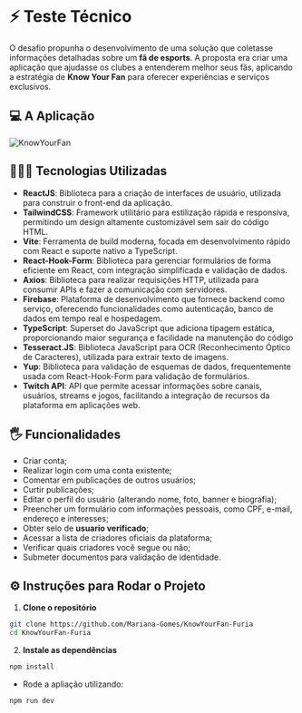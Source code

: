 # ⚡ Teste Técnico  

O desafio propunha o desenvolvimento de uma solução que coletasse informações detalhadas sobre um **fã de esports**. A proposta era criar uma aplicação que ajudasse os clubes a entenderem melhor seus fãs, aplicando a estratégia de **Know Your Fan** para oferecer experiências e serviços exclusivos.

## 💻 A Aplicação

![KnowYourFan](https://github.com/user-attachments/assets/3be81289-14f1-4fec-b326-6c123cf45d64)

## 👩🏻‍💻 Tecnologias Utilizadas  
- **ReactJS**: Biblioteca para a criação de interfaces de usuário, utilizada para construir o front-end da aplicação.
- **TailwindCSS**: Framework utilitário para estilização rápida e responsiva, permitindo um design altamente customizável sem sair do código HTML.
- **Vite**: Ferramenta de build moderna, focada em desenvolvimento rápido com React e suporte nativo a TypeScript.
- **React-Hook-Form**: Biblioteca para gerenciar formulários de forma eficiente em React, com integração simplificada e validação de dados.  
- **Axios**: Biblioteca para realizar requisições HTTP, utilizada para consumir APIs e fazer a comunicação com servidores. 
- **Firebase**: Plataforma de desenvolvimento que fornece backend como serviço, oferecendo funcionalidades como autenticação, banco de dados em tempo real e hospedagem.
- **TypeScript**: Superset do JavaScript que adiciona tipagem estática, proporcionando maior segurança e facilidade na manutenção do código
- **Tesseract.JS**: Biblioteca JavaScript para OCR (Reconhecimento Óptico de Caracteres), utilizada para extrair texto de imagens.
- **Yup**: Biblioteca para validação de esquemas de dados, frequentemente usada com React-Hook-Form para validação de formulários.
- **Twitch API**: API que permite acessar informações sobre canais, usuários, streams e jogos, facilitando a integração de recursos da plataforma em aplicações web.

## 🖐️ Funcionalidades

- Criar conta;
- Realizar login com uma conta existente;
- Comentar em publicações de outros usuários;
- Curtir publicações;
- Editar o perfil do usuário (alterando nome, foto, banner e biografia);
- Preencher um formulário com informações pessoais, como CPF, e-mail, endereço e interesses;
- Obter selo de **usuario verificado**;
- Acessar a lista de criadores oficiais da plataforma;
- Verificar quais criadores você segue ou não;
- Submeter documentos para validação de identidade.

## ⚙️ Instruções para Rodar o Projeto  
1. **Clone o repositório**  
```bash
git clone https://github.com/Mariana-Gomes/KnowYourFan-Furia
cd KnowYourFan-Furia
```

2. **Instale as dependências**

```bash
npm install
```

- Rode a apliação utilizando:

```bash
npm run dev
```

